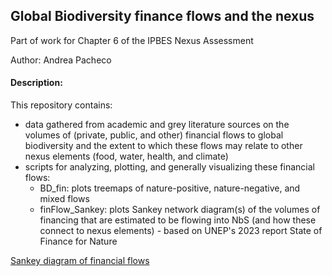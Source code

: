 ## Global Biodiversity finance flows and the nexus

Part of work for Chapter 6 of the IPBES Nexus Assessment

Author: Andrea Pacheco

#### Description:
This repository contains:
- data gathered from academic and grey literature sources on the volumes of (private, public, and other) financial flows to global biodiversity and the extent to which these flows may relate to other nexus elements (food, water, health, and climate)
- scripts for analyzing, plotting, and generally visualizing these financial flows:
  * BD_fin: plots treemaps of nature-positive, nature-negative, and mixed flows
  * finFlow_Sankey: plots Sankey network diagram(s) of the volumes of financing that are estimated to be flowing into NbS (and how these connect to nexus elements) - based on UNEP's 2023 report State of Finance for Nature

[Sankey diagram of financial flows](outputs/BDFin_positiveFlows.html)
